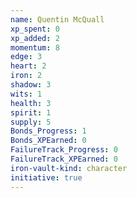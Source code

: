 ```yaml
---
name: Quentin McQuall
xp_spent: 0
xp_added: 2
momentum: 8
edge: 3
heart: 2
iron: 2
shadow: 3
wits: 1
health: 3
spirit: 1
supply: 5
Bonds_Progress: 1
Bonds_XPEarned: 0
FailureTrack_Progress: 0
FailureTrack_XPEarned: 0
iron-vault-kind: character
initiative: true
---
```



```iron-vault-character-info
```

```iron-vault-character-stats
```

```iron-vault-character-meters
```

```iron-vault-character-special-tracks
```

```iron-vault-character-impacts
```

```iron-vault-character-assets
```

